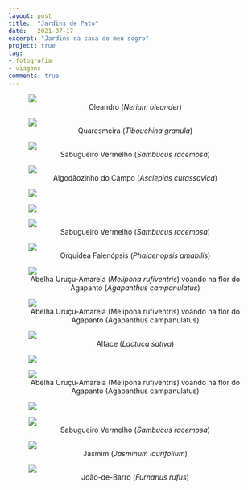 ```yaml
---
layout: post
title:  "Jardins de Pato"
date:   2021-07-17
excerpt: "Jardins da casa do meu sogro"
project: true
tag:
- fotografia
- viagens
comments: true
---
```


<figure>
	<a href="https://i.imgur.com/yf8aLvv.jpg"><img src="https://i.imgur.com/yf8aLvv.jpg"></a>
	<figcaption><center><a>Oleandro (<i>Nerium oleander</i>)</a></center></figcaption>
</figure>

<figure>
	<a href="https://i.imgur.com/x8L6A6d.jpg"><img src="https://i.imgur.com/x8L6A6d.jpg"></a>
	<figcaption><center><a>Quaresmeira (<i>Tibouchina granula</i>)</a></center></figcaption>
</figure>

<figure>
	<a href="https://i.imgur.com/dnV0Kbl.jpg"><img src="https://i.imgur.com/dnV0Kbl.jpg"></a>
	<figcaption><center><a>Sabugueiro Vermelho (<i>Sambucus racemosa</i>)</a></center></figcaption>
</figure>

<figure>
	<a href="https://i.imgur.com/mczBRe6.jpg"><img src="https://i.imgur.com/mczBRe6.jpg"></a>
	<figcaption><center><a>Algodãozinho do Campo (<i>Asclepias curassavica</i>)</a></center></figcaption>
</figure>

<figure>
	<a href="https://i.imgur.com/S39ub1V.jpg"><img src="https://i.imgur.com/S39ub1V.jpg"></a>
	<figcaption><center><a></a></center></figcaption>
</figure>

<figure>
	<a href="https://i.imgur.com/a2moYKM.jpg"><img src="https://i.imgur.com/a2moYKM.jpg"></a>
	<figcaption><center><a></a></center></figcaption>
</figure>

<figure>
	<a href="https://i.imgur.com/yw29v1H.jpg"><img src="https://i.imgur.com/yw29v1H.jpg"></a>
	<figcaption><center><a>Sabugueiro Vermelho (<i>Sambucus racemosa</i>)</a></center></figcaption>
</figure>

<figure>
	<a href="https://i.imgur.com/NM2uE7i.jpg"><img src="https://i.imgur.com/NM2uE7i.jpg"></a>
	<figcaption><center><a>Orquídea Falenópsis (<i>Phalaenopsis amabilis</i>)</a></center></figcaption>
</figure>

<figure>
	<a href="https://i.imgur.com/13Y6Qfn.jpg"><img src="https://i.imgur.com/13Y6Qfn.jpg"></a>
	<figcaption><center><a>Abelha Uruçu-Amarela (<i>Melipona rufiventris</i>) voando na flor do Agapanto (<i>Agapanthus campanulatus</i>)</a></center></figcaption>
</figure>

<figure>
	<a href="https://i.imgur.com/gmNZMNR.jpg"><img src="https://i.imgur.com/gmNZMNR.jpg"></a>
	<figcaption><center><a>Abelha Uruçu-Amarela (Melipona rufiventris) voando na flor do Agapanto (Agapanthus campanulatus)</a></center></figcaption>
</figure>

<figure>
	<a href="https://i.imgur.com/78q7KEj.jpg"><img src="https://i.imgur.com/78q7KEj.jpg"></a>
	<figcaption><center><a>Alface (<i>Lactuca sativa</i>)</a></center></figcaption>
</figure>

<figure>
	<a href="https://i.imgur.com/QkqihrU.jpg"><img src="https://i.imgur.com/QkqihrU.jpg"></a>
	<figcaption><center><a></a></center></figcaption>
</figure>

<figure>
	<a href="https://i.imgur.com/Ae2rObR.jpg"><img src="https://i.imgur.com/Ae2rObR.jpg"></a>
	<figcaption><center><a>Abelha Uruçu-Amarela (Melipona rufiventris) voando na flor do Agapanto (Agapanthus campanulatus)</a></center></figcaption>
</figure>

<figure>
	<a href="https://i.imgur.com/CAc8H3c.jpg"><img src="https://i.imgur.com/CAc8H3c.jpg"></a>
	<figcaption><center><a></a></center></figcaption>
</figure>

<figure>
	<a href="https://i.imgur.com/5RFoevF.jpg"><img src="https://i.imgur.com/5RFoevF.jpg"></a>
	<figcaption><center><a>Sabugueiro Vermelho (<i>Sambucus racemosa</i>)</a></center></figcaption>
</figure>

<figure>
	<a href="https://i.imgur.com/VfSL6CQ.jpg"><img src="https://i.imgur.com/VfSL6CQ.jpg"></a>
	<figcaption><center><a>Jasmim (<i>Jasminum laurifolium</i>)</a></center></figcaption>
</figure>

<figure>
	<a href="https://i.imgur.com/hZg3JN5.jpg"><img src="https://i.imgur.com/hZg3JN5.jpg"></a>
	<figcaption><center><a>João-de-Barro (<i>Furnarius rufus</i>)</a></center></figcaption>
</figure>
